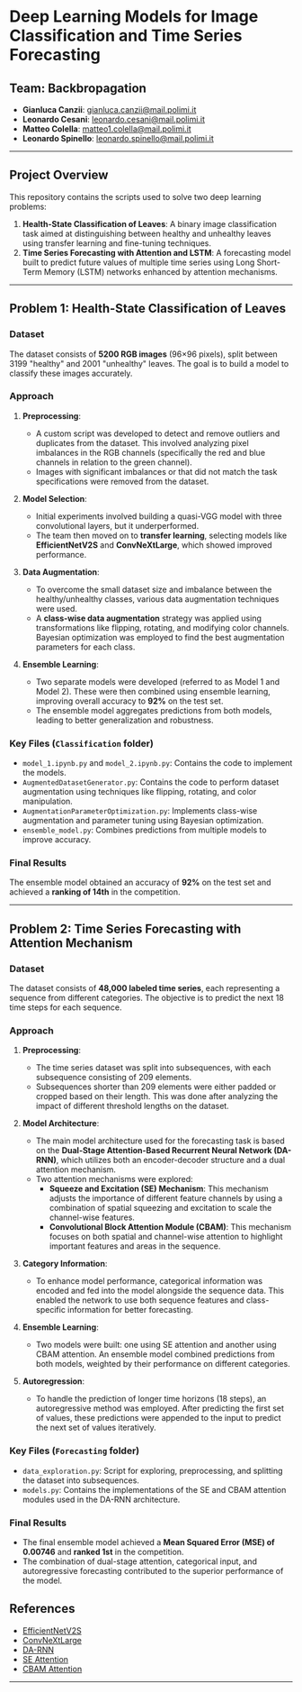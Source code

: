 
# Deep Learning Models for Image Classification and Time Series Forecasting

## Team: Backbropagation
- **Gianluca Canzii**: gianluca.canzii@mail.polimi.it
- **Leonardo Cesani**: leonardo.cesani@mail.polimi.it
- **Matteo Colella**: matteo1.colella@mail.polimi.it
- **Leonardo Spinello**: leonardo.spinello@mail.polimi.it

---

## Project Overview

This repository contains the scripts used to solve two deep learning problems: 
1. **Health-State Classification of Leaves**: A binary image classification task aimed at distinguishing between healthy and unhealthy leaves using transfer learning and fine-tuning techniques.
2. **Time Series Forecasting with Attention and LSTM**: A forecasting model built to predict future values of multiple time series using Long Short-Term Memory (LSTM) networks enhanced by attention mechanisms.

---

## Problem 1: Health-State Classification of Leaves

### Dataset
The dataset consists of **5200 RGB images** (96×96 pixels), split between 3199 "healthy" and 2001 "unhealthy" leaves. The goal is to build a model to classify these images accurately.

### Approach
1. **Preprocessing**: 
   - A custom script was developed to detect and remove outliers and duplicates from the dataset. This involved analyzing pixel imbalances in the RGB channels (specifically the red and blue channels in relation to the green channel).
   - Images with significant imbalances or that did not match the task specifications were removed from the dataset.

2. **Model Selection**:
   - Initial experiments involved building a quasi-VGG model with three convolutional layers, but it underperformed.
   - The team then moved on to **transfer learning**, selecting models like **EfficientNetV2S** and **ConvNeXtLarge**, which showed improved performance.

3. **Data Augmentation**:
   - To overcome the small dataset size and imbalance between the healthy/unhealthy classes, various data augmentation techniques were used.
   - A **class-wise data augmentation** strategy was applied using transformations like flipping, rotating, and modifying color channels. Bayesian optimization was employed to find the best augmentation parameters for each class.

4. **Ensemble Learning**:
   - Two separate models were developed (referred to as Model 1 and Model 2). These were then combined using ensemble learning, improving overall accuracy to **92%** on the test set.
   - The ensemble model aggregates predictions from both models, leading to better generalization and robustness.

### Key Files (`Classification` folder)
- `model_1.ipynb.py` and `model_2.ipynb.py`: Contains the code to implement the models.
- `AugmentedDatasetGenerator.py`: Contains the code to perform dataset augmentation using techniques like flipping, rotating, and color manipulation.
- `AugmentationParameterOptimization.py`: Implements class-wise augmentation and parameter tuning using Bayesian optimization.
- `ensemble_model.py`: Combines predictions from multiple models to improve accuracy.

### Final Results
The ensemble model obtained an accuracy of **92%** on the test set and achieved a **ranking of 14th** in the competition.

---

## Problem 2: Time Series Forecasting with Attention Mechanism

### Dataset
The dataset consists of **48,000 labeled time series**, each representing a sequence from different categories. The objective is to predict the next 18 time steps for each sequence.

### Approach
1. **Preprocessing**:
   - The time series dataset was split into subsequences, with each subsequence consisting of 209 elements.
   - Subsequences shorter than 209 elements were either padded or cropped based on their length. This was done after analyzing the impact of different threshold lengths on the dataset.

2. **Model Architecture**:
   - The main model architecture used for the forecasting task is based on the **Dual-Stage Attention-Based Recurrent Neural Network (DA-RNN)**, which utilizes both an encoder-decoder structure and a dual attention mechanism.
   - Two attention mechanisms were explored:
     - **Squeeze and Excitation (SE) Mechanism**: This mechanism adjusts the importance of different feature channels by using a combination of spatial squeezing and excitation to scale the channel-wise features.
     - **Convolutional Block Attention Module (CBAM)**: This mechanism focuses on both spatial and channel-wise attention to highlight important features and areas in the sequence.
   
3. **Category Information**:
   - To enhance model performance, categorical information was encoded and fed into the model alongside the sequence data. This enabled the network to use both sequence features and class-specific information for better forecasting.

4. **Ensemble Learning**:
   - Two models were built: one using SE attention and another using CBAM attention. An ensemble model combined predictions from both models, weighted by their performance on different categories.
   
5. **Autoregression**:
   - To handle the prediction of longer time horizons (18 steps), an autoregressive method was employed. After predicting the first set of values, these predictions were appended to the input to predict the next set of values iteratively.

### Key Files (`Forecasting` folder)
- `data_exploration.py`: Script for exploring, preprocessing, and splitting the dataset into subsequences.
- `models.py`: Contains the implementations of the SE and CBAM attention modules used in the DA-RNN architecture.

### Final Results
- The final ensemble model achieved a **Mean Squared Error (MSE) of 0.00746** and **ranked 1st** in the competition. 
- The combination of dual-stage attention, categorical input, and autoregressive forecasting contributed to the superior performance of the model.

## References

- [EfficientNetV2S](https://arxiv.org/abs/2104.00298)
- [ConvNeXtLarge](https://arxiv.org/abs/2201.03545)
- [DA-RNN](https://arxiv.org/abs/1709.01507)
- [SE Attention](https://arxiv.org/abs/1709.01507)
- [CBAM Attention](https://arxiv.org/abs/1807.06521)

---
